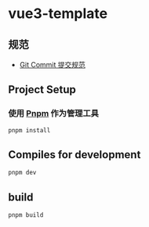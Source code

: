 # vue3-template

## 规范

- [Git Commit 提交规范](https://zj-git-guide.readthedocs.io/zh-cn/latest/message/Angular%E6%8F%90%E4%BA%A4%E4%BF%A1%E6%81%AF%E8%A7%84%E8%8C%83/)

## Project Setup

### 使用 [Pnpm](https://pnpm.io/zh/) 作为管理工具

```sh
pnpm install
```

## Compiles for development

```sh
pnpm dev
```

## build

```sh
pnpm build
```
